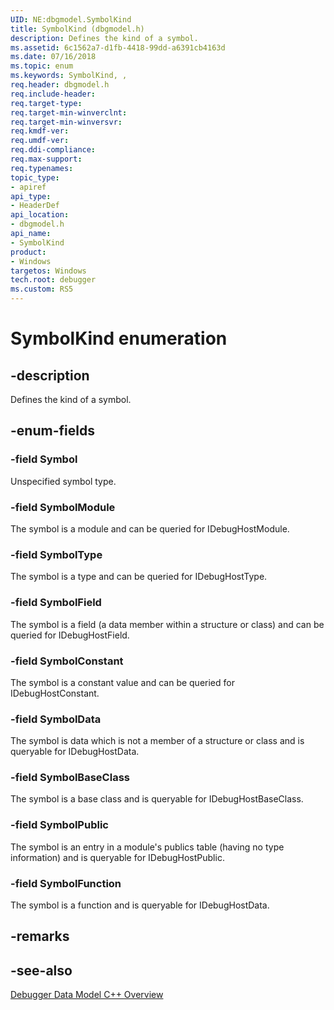 ```yaml
---
UID: NE:dbgmodel.SymbolKind
title: SymbolKind (dbgmodel.h)
description: Defines the kind of a symbol.
ms.assetid: 6c1562a7-d1fb-4418-99dd-a6391cb4163d
ms.date: 07/16/2018
ms.topic: enum
ms.keywords: SymbolKind, , 
req.header: dbgmodel.h
req.include-header:
req.target-type:
req.target-min-winverclnt:
req.target-min-winversvr:
req.kmdf-ver:
req.umdf-ver:
req.ddi-compliance:
req.max-support:
req.typenames: 
topic_type: 
- apiref
api_type: 
- HeaderDef
api_location: 
- dbgmodel.h
api_name: 
- SymbolKind
product:
- Windows
targetos: Windows
tech.root: debugger
ms.custom: RS5
---
```


# SymbolKind enumeration

## -description

Defines the kind of a symbol.


## -enum-fields

### -field Symbol 
Unspecified symbol type.

### -field SymbolModule 
The symbol is a module and can be queried for IDebugHostModule.

### -field SymbolType 
The symbol is a type and can be queried for IDebugHostType.

### -field SymbolField 
The symbol is a field (a data member within a structure or class) and can be queried for IDebugHostField.

### -field SymbolConstant 
The symbol is a constant value and can be queried for IDebugHostConstant.

### -field SymbolData 
The symbol is data which is not a member of a structure or class and is queryable for IDebugHostData.

### -field SymbolBaseClass 
The symbol is a base class and is queryable for IDebugHostBaseClass.

### -field SymbolPublic 
The symbol is an entry in a module's publics table (having no type information) and is queryable for IDebugHostPublic.

### -field SymbolFunction 
The symbol is a function and is queryable for IDebugHostData.

## -remarks

## -see-also

[Debugger Data Model C++ Overview](https://docs.microsoft.com/windows-hardware/drivers/debugger/data-model-cpp-overview)
